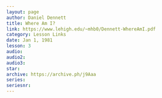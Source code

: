 ```yaml
---
layout: page
author: Daniel Dennett
title: Where Am I?
link: https://www.lehigh.edu/~mhb0/Dennett-WhereAmI.pdf
category: Lesson Links
date: Jan 1, 1981
lesson: 3
audio: 
audio2: 
audio3: 
star: 
archive: https://archive.ph/j9Aaa
series: 
seriesnr: 
---
```

